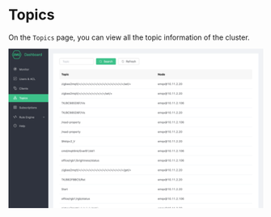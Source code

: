 # Topics

On the `Topics` page, you can view all the topic information of the cluster.

![topic](./_assets/topics.png)